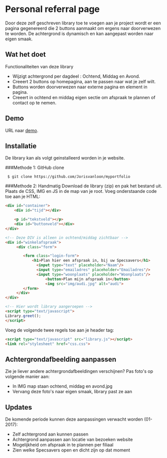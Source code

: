 # Personal referral page
Door deze zelf geschreven library toe te voegen aan je project wordt er een pagina gegenereerd die 2 buttons aanmaakt om ergens naar doorverwezen te worden. De achtergrond is dynamisch en kan aangepast worden naar eigen smaak.

## Wat het doet
Functionaliteiten van deze library
* Wijzigt achtergrond per dagdeel : Ochtend, Middag en Avond.
* Creeert 2 buttons op homepagina, aan te passen naar wat je zelf wilt.
* Buttons worden doorverwezen naar externe pagina en element in pagina.
* Creeert in ochtend en middag eigen sectie om afspraak te plannen of contact op te nemen.


## Demo
URL naar [demo](http://jovalo.nl/jslibrary).

## Installatie
De library kan als volgt geinstalleerd worden in je website. 

###Methode 1: GitHub clone

```
 $ git clone https://github.com/Jorisvanloon/myportfolio
 ```


###Methode 2: Handmatig
Download de library (zip) en pak het bestand uit. Plaats de CSS, IMG en JS in de map van je root. Voeg onderstaande code toe aan je HTML:  

```html
<div id="container">
	<div id="tijd"></div>

	<p id="tekstveld"></p>
	<div id="buttonveld"></div>
</div>

<!-- Deze DIV is alleen in ochtend/middag zichtbaar -->
<div id="winkelafspraak"> 
	 <div class="form">

	    <form class="login-form">
		    <h1>Plan hier een afspraak in, bij uw Specsavers</h1>
		      <input type="text" placeholder="Naam"/>
		      <input type="emailadres" placeholder="Emailadres"/>
		      <input type="woonplaats" placeholder="Woonplaats"/>
			      <button>Plan mijn afspraak in</button>
				  <img src="img/audi.jpg" alt="audi">
	    </form>
	 </div>
</div>

<!-- Hier wordt library aangeroepen -->
<script type="text/javascript"> 
Library.greet();
</script>
```

Voeg de volgende twee regels toe aan je header tag:

```html
<script type="text/javascript" src="library.js"></script>
<link rel="stylesheet" href="css.css">
```

## Achtergrondafbeelding aanpassen
Zie je liever andere achtergrondafbeeldingen verschijnen?
Pas foto's op volgende manier aan:
* In IMG map staan ochtend, middag en avond.jpg
* Vervang deze foto's naar eigen smaak, library past ze aan




## Updates
De komende periode kunnen deze aanpassingen verwacht worden (01-2017): 
* Zelf achtergrond aan kunnen passen
* Achtergrond aanpassen aan locatie van bezoeken website
* Mogelijkheid om afspraak in te plannen per filiaal
* Zien welke Specsavers open en dicht zijn op dat moment 

